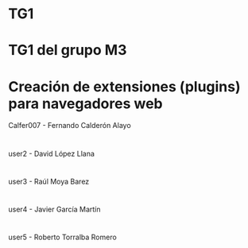 # TG1
# TG1 del grupo M3
# Creación de extensiones (plugins) para navegadores web
 Calfer007 - Fernando Calderón Alayo
#   
 user2 - David López Llana
# 
 user3 - Raúl Moya Barez
# 
 user4 - Javier García Martín
# 
 user5 - Roberto Torralba Romero
